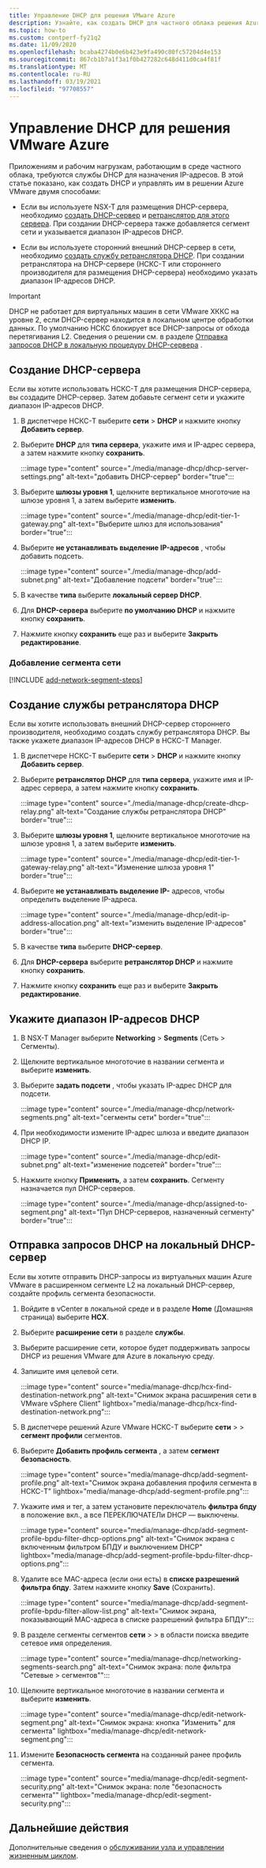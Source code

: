 ```yaml
---
title: Управление DHCP для решения VMware Azure
description: Узнайте, как создать DHCP для частного облака решения Azure VMware и управлять им.
ms.topic: how-to
ms.custom: contperf-fy21q2
ms.date: 11/09/2020
ms.openlocfilehash: bcaba4274b0e6b423e9fa490c80fc57204d4e153
ms.sourcegitcommit: 867cb1b7a1f3a1f0b427282c648d411d0ca4f81f
ms.translationtype: MT
ms.contentlocale: ru-RU
ms.lasthandoff: 03/19/2021
ms.locfileid: "97708557"
---
```

# <a name="manage-dhcp-for-azure-vmware-solution"></a>Управление DHCP для решения VMware Azure

Приложениям и рабочим нагрузкам, работающим в среде частного облака, требуются службы DHCP для назначения IP-адресов.  В этой статье показано, как создать DHCP и управлять им в решении Azure VMware двумя способами:

- Если вы используете NSX-T для размещения DHCP-сервера, необходимо [создать DHCP-сервер](#create-a-dhcp-server) и [ретранслятор для этого сервера](#create-dhcp-relay-service). При создании DHCP-сервера также добавляется сегмент сети и указывается диапазон IP-адресов DHCP.   

- Если вы используете сторонний внешний DHCP-сервер в сети, необходимо [создать службу ретранслятора DHCP](#create-dhcp-relay-service). При создании ретранслятора на DHCP-сервере (НСКС-T или стороннего производителя для размещения DHCP-сервера) необходимо указать диапазон IP-адресов DHCP.

>[!IMPORTANT]
>DHCP не работает для виртуальных машин в сети VMware ХККС на уровне 2, если DHCP-сервер находится в локальном центре обработки данных.  По умолчанию НСКС блокирует все DHCP-запросы от обхода перетягивания L2. Сведения о решении см. в разделе [Отправка запросов DHCP в локальную процедуру DHCP-сервера](#send-dhcp-requests-to-the-on-premises-dhcp-server) .


## <a name="create-a-dhcp-server"></a>Создание DHCP-сервера

Если вы хотите использовать НСКС-T для размещения DHCP-сервера, вы создадите DHCP-сервер. Затем добавьте сегмент сети и укажите диапазон IP-адресов DHCP.

1. В диспетчере НСКС-T выберите **сети**  >  **DHCP** и нажмите кнопку **Добавить сервер**.

1. Выберите **DHCP** для **типа сервера**, укажите имя и IP-адрес сервера, а затем нажмите кнопку **сохранить**.

   :::image type="content" source="./media/manage-dhcp/dhcp-server-settings.png" alt-text="добавить DHCP-сервер" border="true":::

1. Выберите **шлюзы уровня 1**, щелкните вертикальное многоточие на шлюзе уровня 1, а затем выберите **изменить**.

   :::image type="content" source="./media/manage-dhcp/edit-tier-1-gateway.png" alt-text="Выберите шлюз для использования" border="true":::

1. Выберите **не устанавливать выделение IP-адресов** , чтобы добавить подсеть.

   :::image type="content" source="./media/manage-dhcp/add-subnet.png" alt-text="Добавление подсети" border="true":::

1. В качестве **типа** выберите **локальный сервер DHCP**. 
   
1. Для **DHCP-сервера** выберите **по умолчанию DHCP** и нажмите кнопку **сохранить**.

1. Нажмите кнопку **сохранить** еще раз и выберите **Закрыть редактирование**.

### <a name="add-a-network-segment"></a>Добавление сегмента сети

[!INCLUDE [add-network-segment-steps](includes/add-network-segment-steps.md)]


## <a name="create-dhcp-relay-service"></a>Создание службы ретранслятора DHCP

Если вы хотите использовать внешний DHCP-сервер стороннего производителя, необходимо создать службу ретранслятора DHCP. Вы также укажете диапазон IP-адресов DHCP в НСКС-T Manager. 

1. В диспетчере НСКС-T выберите **сети**  >  **DHCP** и нажмите кнопку **Добавить сервер**.

1. Выберите **ретранслятор DHCP** для **типа сервера**, укажите имя и IP-адрес сервера, а затем нажмите кнопку **сохранить**.

   :::image type="content" source="./media/manage-dhcp/create-dhcp-relay.png" alt-text="Создание службы ретранслятора DHCP" border="true":::

1. Выберите **шлюзы уровня 1**, щелкните вертикальное многоточие на шлюзе уровня 1, а затем выберите **изменить**.

   :::image type="content" source="./media/manage-dhcp/edit-tier-1-gateway-relay.png" alt-text="Изменение шлюза уровня 1" border="true":::

1. Выберите **не устанавливать выделение IP-** адресов, чтобы определить выделение IP-адреса.

   :::image type="content" source="./media/manage-dhcp/edit-ip-address-allocation.png" alt-text="изменить выделение IP-адресов" border="true":::

1. В качестве **типа** выберите **DHCP-сервер**. 
   
1. Для **DHCP-сервера** выберите **ретранслятор DHCP** и нажмите кнопку **сохранить**.

1. Нажмите кнопку **сохранить** еще раз и выберите **Закрыть редактирование**.


## <a name="specify-the-dhcp-ip-address-range"></a>Укажите диапазон IP-адресов DHCP

1. В NSX-T Manager выберите **Networking** > **Segments** (Сеть > Сегменты). 
   
1. Щелкните вертикальное многоточие в названии сегмента и выберите **изменить**.
   
1. Выберите **задать подсети** , чтобы указать IP-адрес DHCP для подсети. 
   
   :::image type="content" source="./media/manage-dhcp/network-segments.png" alt-text="сегменты сети" border="true":::
      
1. При необходимости измените IP-адрес шлюза и введите диапазон DHCP IP. 
      
   :::image type="content" source="./media/manage-dhcp/edit-subnet.png" alt-text="изменение подсетей" border="true":::
      
1. Нажмите кнопку **Применить**, а затем **сохранить**. Сегменту назначается пул DHCP-серверов.
      
   :::image type="content" source="./media/manage-dhcp/assigned-to-segment.png" alt-text="Пул DHCP-серверов, назначенный сегменту" border="true":::


## <a name="send-dhcp-requests-to-the-on-premises-dhcp-server"></a>Отправка запросов DHCP на локальный DHCP-сервер

Если вы хотите отправить DHCP-запросы из виртуальных машин Azure VMware в расширенном сегменте L2 на локальный DHCP-сервер, создайте профиль сегмента безопасности. 

1. Войдите в vCenter в локальной среде и в разделе **Home** (Домашняя страница) выберите **HCX**.

1. Выберите **расширение сети** в разделе **службы**.

1. Выберите расширение сети, которое будет поддерживать запросы DHCP из решения VMware для Azure в локальную среду. 

1. Запишите имя целевой сети.  

   :::image type="content" source="media/manage-dhcp/hcx-find-destination-network.png" alt-text="Снимок экрана расширения сети в VMware vSphere Client" lightbox="media/manage-dhcp/hcx-find-destination-network.png":::

1. В диспетчере решений Azure VMware НСКС-T выберите **сети**  >    >  **сегмент профили** сегментов. 

1. Выберите **Добавить профиль сегмента** , а затем **сегмент безопасность**.

   :::image type="content" source="media/manage-dhcp/add-segment-profile.png" alt-text="Снимок экрана добавления профиля сегмента в НСКС-T" lightbox="media/manage-dhcp/add-segment-profile.png":::

1. Укажите имя и тег, а затем установите переключатель **фильтра бпду** в положение вкл., а все ПЕРЕКЛЮЧАТЕЛи DHCP — выключены.

   :::image type="content" source="media/manage-dhcp/add-segment-profile-bpdu-filter-dhcp-options.png" alt-text="Снимок экрана с включенным фильтром БПДУ и выключением DHCP" lightbox="media/manage-dhcp/add-segment-profile-bpdu-filter-dhcp-options.png":::

1. Удалите все MAC-адреса (если они есть) в **списке разрешений фильтра бпду**.  Затем нажмите кнопку **Save** (Сохранить).

   :::image type="content" source="media/manage-dhcp/add-segment-profile-bpdu-filter-allow-list.png" alt-text="Снимок экрана, показывающий MAC-адреса в списке разрешений фильтра БПДУ":::

1. В разделе сегменты сегментов **сети**  >    >  в области поиска введите сетевое имя определения.

   :::image type="content" source="media/manage-dhcp/networking-segments-search.png" alt-text="Снимок экрана: поле фильтра &quot;Сетевые > сегментов&quot;":::

1. Щелкните вертикальное многоточие в названии сегмента и выберите **изменить**.

   :::image type="content" source="media/manage-dhcp/edit-network-segment.png" alt-text="Снимок экрана: кнопка &quot;Изменить&quot; для сегмента" lightbox="media/manage-dhcp/edit-network-segment.png":::

1. Измените **Безопасность сегмента** на созданный ранее профиль сегмента.

   :::image type="content" source="media/manage-dhcp/edit-segment-security.png" alt-text="Снимок экрана: поле &quot;безопасность сегмента&quot;" lightbox="media/manage-dhcp/edit-segment-security.png":::

## <a name="next-steps"></a>Дальнейшие действия

Дополнительные сведения о [обслуживании узла и управлении жизненным циклом](concepts-private-clouds-clusters.md#host-maintenance-and-lifecycle-management).